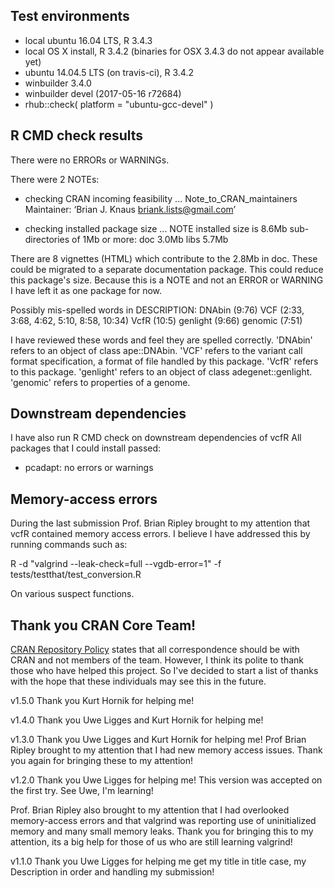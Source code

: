 

## Test environments
* local ubuntu 16.04 LTS, R 3.4.3
* local OS X install, R 3.4.2 (binaries for OSX 3.4.3 do not appear available yet)
* ubuntu 14.04.5 LTS (on travis-ci), R 3.4.2
* winbuilder 3.4.0
* winbuilder devel (2017-05-16 r72684)
* rhub::check( platform = "ubuntu-gcc-devel" )


## R CMD check results
There were no ERRORs or WARNINGs. 

There were 2 NOTEs:

* checking CRAN incoming feasibility ... Note_to_CRAN_maintainers
Maintainer: ‘Brian J. Knaus <briank.lists@gmail.com>’

* checking installed package size ... NOTE
  installed size is  8.6Mb
  sub-directories of 1Mb or more:
    doc    3.0Mb
    libs   5.7Mb


There are 8 vignettes (HTML) which contribute to the 2.8Mb in doc.
These could be migrated to a separate documentation package.
This could reduce this package's size.
Because this is a NOTE and not an ERROR or WARNING I have left it as one package for now.


Possibly mis-spelled words in DESCRIPTION:
  DNAbin (9:76)
  VCF (2:33, 3:68, 4:62, 5:10, 8:58, 10:34)
  VcfR (10:5)
  genlight (9:66)
  genomic (7:51)

I have reviewed these words and feel they are spelled correctly.
'DNAbin' refers to an object of class ape::DNAbin.
'VCF' refers to the variant call format specification, a format of file handled by this package.
'VcfR' refers to this package.
'genlight' refers to an object of class adegenet::genlight.
'genomic' refers to properties of a genome.


## Downstream dependencies

I have also run R CMD check on downstream dependencies of vcfR
All packages that I could install passed:

* pcadapt: no errors or warnings


## Memory-access errors

During the last submission Prof. Brian Ripley brought to my attention that vcfR contained memory access errors.
I believe I have addressed this by running commands such as:

R -d "valgrind --leak-check=full --vgdb-error=1" -f tests/testthat/test_conversion.R

On various suspect functions.


## Thank you CRAN Core Team!

[CRAN Repository Policy](https://cran.r-project.org/web/packages/policies.html) states that all correspondence should be with CRAN and not members of the team.
However, I think its polite to thank those who have helped this project.
So I've decided to start a list of thanks with the hope that these individuals may see this in the future.

v1.5.0 Thank you Kurt Hornik for helping me!

v1.4.0 Thank you Uwe Ligges and Kurt Hornik for helping me!

v1.3.0 Thank you Uwe Ligges and Kurt Hornik for helping me!
Prof Brian Ripley brought to my attention that I had new memory access issues.
Thank you again for bringing these to my attention!

v1.2.0 Thank you Uwe Ligges for helping me!
This version was accepted on the first try.
See Uwe, I'm learning!

Prof. Brian Ripley also brought to my attention that I had overlooked memory-access errors and that valgrind was reporting use of uninitialized memory and many small memory leaks.
Thank you for bringing this to my attention, its a big help for those of us who are still learning valgrind!

v1.1.0 Thank you Uwe Ligges for helping me get my title in title case, my Description in order and handling my submission!

